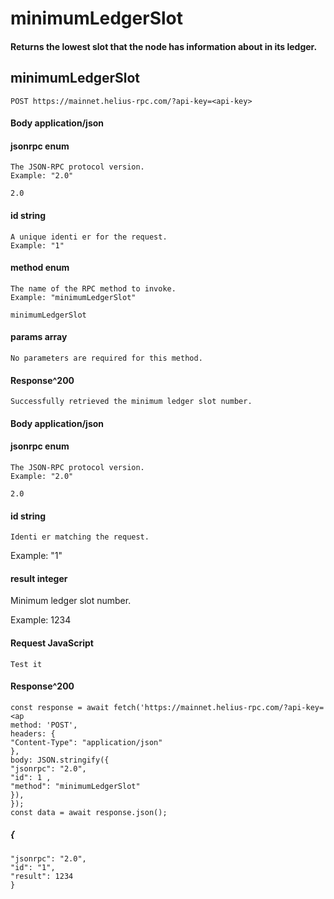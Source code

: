 # minimumLedgerSlot

#### Returns the lowest slot that the node has information about in its ledger.

## minimumLedgerSlot

```
POST https://mainnet.helius-rpc.com/?api-key=<api-key>
```
#### Body application/json

#### jsonrpc enum

```
The JSON-RPC protocol version.
Example: "2.0"
```
```
2.0
```
#### id string

```
A unique identi er for the request.
Example: "1"
```
#### method enum

```
The name of the RPC method to invoke.
Example: "minimumLedgerSlot"
```
```
minimumLedgerSlot
```
#### params array

```
No parameters are required for this method.
```
#### Response^200

```
Successfully retrieved the minimum ledger slot number.
```
#### Body application/json

#### jsonrpc enum

```
The JSON-RPC protocol version.
Example: "2.0"
```
```
2.0
```
#### id string

```
Identi er matching the request.
```

Example: "1"

#### result integer

Minimum ledger slot number.

Example: 1234

#### Request JavaScript

```
Test it
```
#### Response^200

```
const response = await fetch('https://mainnet.helius-rpc.com/?api-key=<ap
method: 'POST',
headers: {
"Content-Type": "application/json"
},
body: JSON.stringify({
"jsonrpc": "2.0",
"id": 1 ,
"method": "minimumLedgerSlot"
}),
});
const data = await response.json();
```
##### {

```
"jsonrpc": "2.0",
"id": "1",
"result": 1234
}
```